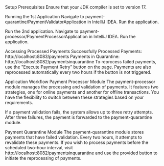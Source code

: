 Setup
Prerequisites
Ensure that your JDK compiler is set to version 17.

Running the 1st Application
Navigate to payment-quarantine/PaymentValidatorApplication in IntelliJ IDEA.
Run the application.

Run the 2nd application.
Navigate to payment-processor/PaymentProcessorApplication in IntelliJ IDEA.
Run the application.

Accessing Processed Payments
Successfully Processed Payments: http://localhost:8083/payments
Payments in Quarantine: http://localhost:8082/paymentsinquarantine
To reprocess failed payments, use the "Execute Payment Retry" button on the page.
Payments are also reprocessed automatically every two hours if the button is not triggered.

Application Workflow
Payment Processor Module
The payment-processor module manages the processing and validation of payments. 
It features two strategies, one for online payments and another for offline transactions. 
You have the flexibility to switch between these strategies based on your requirements.

If a payment validation fails, the system allows up to three retry attempts. 
After three failures, the payment is forwarded to the payment-quarantine module.

Payment Quarantine Module
The payment-quarantine module stores payments that have failed validation. 
Every two hours, it attempts to revalidate these payments. 
If you wish to process payments before the scheduled two-hour interval, visit http://localhost:8082/paymentsinquarantine and use the provided button to initiate the reprocessing of payments.